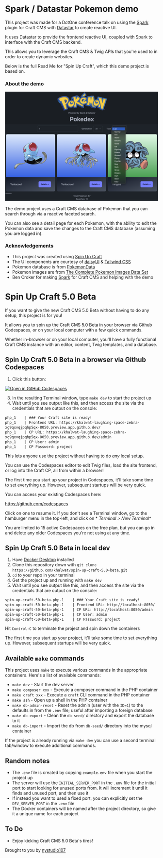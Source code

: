 # Spark / Datastar Pokemon demo

This project was made for a DotOne conference talk on using the [Spark](https://putyourlightson.com/plugins/spark)
plugin for Craft CMS with [Datastar](https://datastar.fly.dev/) to create reactive UI.

It uses Datastar to provide the frontend reactive UI, coupled with Spark to interface with the Craft CMS backend.

This allows you to leverage the Craft CMS & Twig APIs that you're used to in order to create dynamic websites.

Below is the full Read Me for "Spin Up Craft", which this demo project is based on.

### About the demo

![Screenshot](./resources/spark-datastar-pokemon.png)

The demo project uses a Craft CMS database of Pokemon that you can search through via a reactive faceted search.

You can also see a detail page for each Pokemon, with the ability to edit the Pokemon data and save the changes to the
Craft CMS database (assuming you are logged in).

### Acknowledgements

* This project was created using [Spin Up Craft](https://github.com/nystudio107/spin-up-craft)
* The UI components are courtesy of [daisyUI](https://daisyui.com/) & [Tailwind CSS](https://tailwindcss.com/)
* Pokemon database is from [PokemonData](https://github.com/lgreski/pokemonData)
* Pokemon images are
  from [The Complete Pokemon Images Data Set](https://www.kaggle.com/datasets/arenagrenade/the-complete-pokemon-images-data-set)
* Ben Croker for making [Spark](https://putyourlightson.com/plugins/spark) for Craft CMS and helping with the demo

# Spin Up Craft 5.0 Beta

If you want to give the new Craft CMS 5.0 Beta without having to do any setup, this project is for you!

It allows you to spin up the Craft CMS 5.0 Beta in your browser via Github Codespaces, or on your local computer with a
few quick commands.

Whether in-browser or on your local computer, you'll have a fully functional Craft CMS instance with an editor, content,
Twig templates, and a database.

## Spin Up Craft 5.0 Beta in a browser via Github Codespaces

1. Click this button:

[![Open in GitHub Codespaces](https://github.com/codespaces/badge.svg)](https://github.com/codespaces/new?hide_repo_select=true&ref=master&repo=877062736)

3. In the resulting Terminal window, type `make dev` to start the project up
3. Wait until you see output like this, and then access the site via the credentials that are output on the console:

```
php_1    | ### Your Craft site is ready!
php_1    | Frontend URL: https://khalwat-laughing-space-zebra-xg9qxvqjpqhp5qx-8050.preview.app.github.dev/
php_1    | CP URL: https://khalwat-laughing-space-zebra-xg9qxvqjpqhp5qx-8050.preview.app.github.dev/admin
php_1    | CP User: admin
php_1    | CP Password: project
```

This lets anyone use the project without having to do _any_ local setup.

You can use the Codespaces editor to edit Twig files, load the site frontend, or log into the Craft CP, all from within
a browser!

The first time you start up your project in Codespaces, it'll take some time to set everything up. However, subsequent
startups will be very quick.

You can access your existing Codespaces here:

https://github.com/codespaces

Click on one to resume it. If you don't see a Terminal window, go to the hamburger menu in the top-left, and click on *
*Terminal > New Terminal**

You are limited to 15 active Codespaces on the free plan, but you can go in and delete any older Codespaces you're not
using at any time.

## Spin Up Craft 5.0 Beta in local dev

1. Have [Docker Desktop](https://www.docker.com/products/docker-desktop/) installed
2. Clone this repository down with `git clone https://github.com/khalwat/spin-up-craft-5.0-beta.git`
3. `cd` to your repo in your terminal
4. Get the project up and running with `make dev`
5. Wait until you see output like this, and then access the site via the credentials that are output on the console:

```
spin-up-craft-50-beta-php-1    | ### Your Craft site is ready!
spin-up-craft-50-beta-php-1    | Frontend URL: http://localhost:8050/
spin-up-craft-50-beta-php-1    | CP URL: http://localhost:8050/admin
spin-up-craft-50-beta-php-1    | CP User: admin
spin-up-craft-50-beta-php-1    | CP Password: project
```

Hit `Control-C` to terminate the project and spin down the containers

The first time you start up your project, it'll take some time to set everything up. However, subsequent startups will
be very quick.

## Available `make` commands

This project uses `make` to execute various commands in the appropriate containers. Here's a list of available commands:

* `make dev` - Start the dev server
* `make composer xxx` - Execute a composer command in the PHP container
* `make craft xxx` - Execute a `craft` CLI command in the PHP container
* `make ssh` - Open up a shell in the PHP container
* `make db-admin-reset` - Reset the admin (user with the `ID=1`) to the defaults in from the `.env` file; useful after
  importing a foreign database
* `make db-export` - Clean the `db-seed/` directory and export the database to it
* `make db-import` - Import the db from `db-seed/` directory into the mysql container

If the project is already running via `make dev` you can use a second terminal tab/window to execute additional
commands.

## Random notes

- The `.env` file is created by copying `example.env` file when you start the project up
- The server will use the `INITIAL_SERVER_PORT` in the `.env` file for the initial port to start looking for unused
  ports from. It will increment it until it finds and unused port, and then use it
- If instead you want to used a fixed port, you can explicitly set the `DEV_SERVER_PORT` in the `.env` file
- The Docker containers will be named after the project directory, so give it a unique name for each project

## To Do

- Enjoy kicking Craft CMS 5.0 Beta's tires!

Brought to you by [nystudio107](https://nystudio107.com/)
